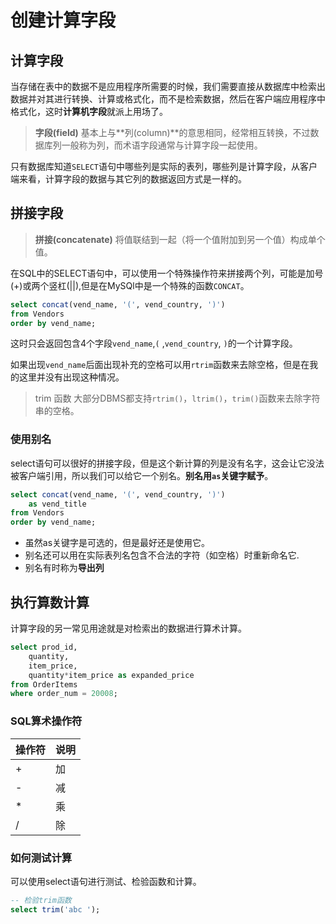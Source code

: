 # 创建计算字段

## 计算字段

当存储在表中的数据不是应用程序所需要的时候，我们需要直接从数据库中检索出数据并对其进行转换、计算或格式化，而不是检索数据，然后在客户端应用程序中格式化，这时**计算机字段**就派上用场了。

> **字段(field)**
> 基本上与**列(column)**的意思相同，经常相互转换，不过数据库列一般称为列，而术语字段通常与计算字段一起使用。

只有数据库知道`SELECT`语句中哪些列是实际的表列，哪些列是计算字段，从客户端来看，计算字段的数据与其它列的数据返回方式是一样的。

## 拼接字段

> **拼接(concatenate)**
> 将值联结到一起（将一个值附加到另一个值）构成单个值。

在SQL中的SELECT语句中，可以使用一个特殊操作符来拼接两个列，可能是加号(+)或两个竖杠(||),但是在MySQl中是一个特殊的函数`CONCAT`。

```SQL
select concat(vend_name, '(', vend_country, ')')
from Vendors
order by vend_name;
```

这时只会返回包含4个字段`vend_name`,`(` ,`vend_country`, `)`的一个计算字段。

如果出现`vend_name`后面出现补充的空格可以用`rtrim`函数来去除空格，但是在我的这里并没有出现这种情况。

> trim 函数
> 大部分DBMS都支持`rtrim()`，`ltrim()`，`trim()`函数来去除字符串的空格。

### 使用别名

select语句可以很好的拼接字段，但是这个新计算的列是没有名字，这会让它没法被客户端引用，所以我们可以给它一个别名。**别名用`as`关键字赋予**。

```sql
select concat(vend_name, '(', vend_country, ')')
    as vend_title
from Vendors
order by vend_name;
```

- 虽然as关键字是可选的，但是最好还是使用它。
- 别名还可以用在实际表列名包含不合法的字符（如空格）时重新命名它.
- 别名有时称为**导出列**

## 执行算数计算

计算字段的另一常见用途就是对检索出的数据进行算术计算。

```SQL
select prod_id,
    quantity,
    item_price,
    quantity*item_price as expanded_price
from OrderItems
where order_num = 20008;
```

### SQL算术操作符

| 操作符 | 说明 |
| ------ | ---- |
| +      | 加   |
| -      | 减   |
| *      | 乘   |
| /      | 除   |

### 如何测试计算

可以使用select语句进行测试、检验函数和计算。

```sql
-- 检验trim函数
select trim('abc ');
```